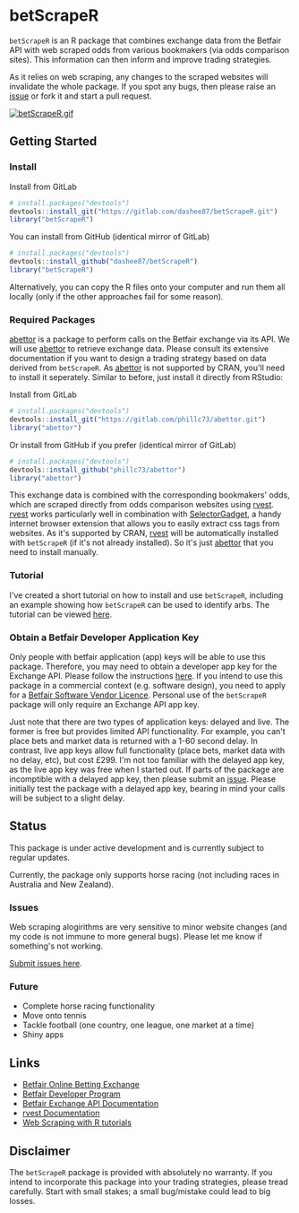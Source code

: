 betScrapeR
==========

`betScrapeR` is an R package that combines exchange data from the Betfair API with web scraped odds from various bookmakers (via odds comparison sites). This information can then inform and improve trading strategies.

As it relies on web scraping, any changes to the scraped websites will invalidate the whole package. If you spot any bugs, then please raise an [issue](https://github.com/dashee87/betScrapeR/issues) or fork it and start a pull request.

[![betScrapeR.gif](https://s10.postimg.org/on0of88o9/bet_Scrape_R.gif)](https://postimg.org/image/i9blbz3s5/)

Getting Started
---------------

### Install

Install from GitLab

``` r
# install.packages("devtools")
devtools::install_git("https://gitlab.com/dashee87/betScrapeR.git")
library("betScrapeR")
```

You can install from GitHub (identical mirror of GitLab)

``` r
# install.packages("devtools")
devtools::install_github("dashee87/betScrapeR")
library("betScrapeR")
```

Alternatively, you can copy the R files onto your computer and run them all locally (only if the other approaches fail for some reason).

### Required Packages

[abettor](https://github.com/phillc73/abettor) is a package to perform calls on the Betfair exchange via its API. We will use [abettor](https://github.com/phillc73/abettor) to retrieve exchange data. Please consult its extensive documentation if you want to design a trading strategy based on data derived from `betScrapeR`. As [abettor](https://github.com/phillc73/abettor) is not supported by CRAN, you'll need to install it seperately. Similar to before, just install it directly from RStudio:

Install from GitLab

``` r
# install.packages("devtools")
devtools::install_git("https://gitlab.com/phillc73/abettor.git")
library("abettor")
```

Or install from GitHub if you prefer (identical mirror of GitLab)

``` r
# install.packages("devtools")
devtools::install_github("phillc73/abettor")
library("abettor")
```

This exchange data is combined with the corresponding bookmakers' odds, which are scraped directly from odds comparison websites using [rvest](https://cran.r-project.org/web/packages/rvest/rvest.pdf). [rvest](https://cran.r-project.org/web/packages/rvest/rvest.pdf) works particularly well in combination with [SelectorGadget](https://cran.r-project.org/web/packages/rvest/rvest.pdf), a handy internet browser extension that allows you to easily extract css tags from websites. As it's supported by CRAN, [rvest](https://cran.r-project.org/web/packages/rvest/rvest.pdf) will be automatically installed with `betScrapeR` (if it's not already installed). So it's just [abettor](https://github.com/phillc73/abettor) that you need to install manually.

### Tutorial

I've created a short tutorial on how to install and use `betScrapeR`, including an example showing how `betScrapeR` can be used to identify arbs. The tutorial can be viewed [here](https://github.com/dashee87/betScrapeR/blob/master/vignettes/example.Rmd).

### Obtain a Betfair Developer Application Key

Only people with betfair application (app) keys will be able to use this package. Therefore, you may need to obtain a developer app key for the Exchange API. Please follow the instructions [here](https://developer.betfair.com/get-started/#exchange-api). If you intend to use this package in a commercial context (e.g. software design), you need to apply for a [Betfair Software Vendor Licence](https://developer.betfair.com/default/api-s-and-services/vendor-program/vendor-program-overview/). Personal use of the `betScrapeR` package will only require an Exchange API app key.

Just note that there are two types of application keys: delayed and live. The former is free but provides limited API functionality. For example, you can't place bets and market data is returned with a 1-60 second delay. In contrast, live app keys allow full functionality (place bets, market data with no delay, etc), but cost £299. I'm not too familiar with the delayed app key, as the live app key was free when I started out. If parts of the package are incomptible with a delayed app key, then please submit an [issue](https://github.com/dashee87/betScrapeR/issues). Please initially test the package with a delayed app key, bearing in mind your calls will be subject to a slight delay.

Status
------

This package is under active development and is currently subject to regular updates.

Currently, the package only supports horse racing (not including races in Australia and New Zealand).

### Issues

Web scraping alogirithms are very sensitive to minor website changes (and my code is not immune to more general bugs). Please let me know if something's not working.

[Submit issues here](https://github.com/dashee87/betScrapeR/issues).

### Future

-   Complete horse racing functionality
-   Move onto tennis
-   Tackle football (one country, one league, one market at a time)
-   Shiny apps

Links
-----

-   [Betfair Online Betting Exchange](https://www.betfair.com)
-   [Betfair Developer Program](https://developer.betfair.com/)
-   [Betfair Exchange API Documentation](http://docs.developer.betfair.com/docs/display/1smk3cen4v3lu3yomq5qye0ni)
-   [rvest Documentation](https://cran.r-project.org/web/packages/rvest/rvest.pdf)
-   [Web Scraping with R tutorials](http://www.r-bloggers.com/search/web%20scraping)

Disclaimer
----------

The `betScrapeR` package is provided with absolutely no warranty. If you intend to incorporate this package into your trading strategies, please tread carefully. Start with small stakes; a small bug/mistake could lead to big losses.
